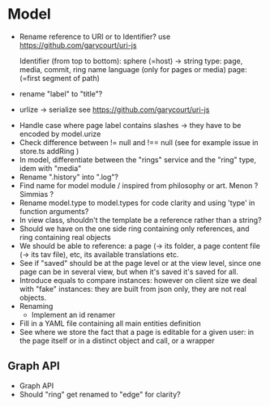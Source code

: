 # Model

+ Rename reference to URI or to Identifier? use https://github.com/garycourt/uri-js

  Identifier (from top to bottom):
    sphere (=host) -> string
    type: page, media, commit, ring
    name
    language (only for pages or media)
    page: (=first segment of path)

+ rename "label" to "title"?
+ urlize -> serialize see https://github.com/garycourt/uri-js
- Handle case where page label contains slashes -> they have to be encoded by model.urize
- Check difference between != null and !== null (see for example issue in store.ts addRing )
- In model, differentiate between the "rings" service and the "ring" type, idem with "media"
- Rename ".history" into ".log"?
- Find name for model module / inspired from philosophy or art. Menon ? Simmias ? 
- Rename model.type to model.types for code clarity and using 'type' in function arguments?
- In view class, shouldn't the template be a reference rather than a string?
- Should we have on the one side ring containing only references, and ring containing real objects
- We should be able to reference: a page (-> its folder, a page content file (-> its tav file), etc, its available translations etc.
- See if "saved" should be at the page level or at the view level, since one page can be in several view, but when it's saved it's saved for all.
- Introduce equals to compare instances: however on client size we deal with "fake" instances: they are built from json only, they are not real objects.
- Renaming
  - Implement an id renamer
- Fill in a YAML file containing all main entities definition
- See where we store the fact that a page is editable for a given user: in the page itself or in a distinct object and call, or a wrapper

## Graph API

- Graph API
- Should "ring" get renamed to "edge" for clarity?
